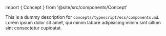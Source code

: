 import { Concept } from '@site/src/components/Concept'

<Concept
  title = "Components"
  kind  = "Core"
  block = {true}>
This is a dummy description for `concepts/typescript/ecs/components.md`.
Lorem ipsum dolor sit amet, qui minim labore adipisicing minim sint cillum sint consectetur cupidatat.  
</Concept>
